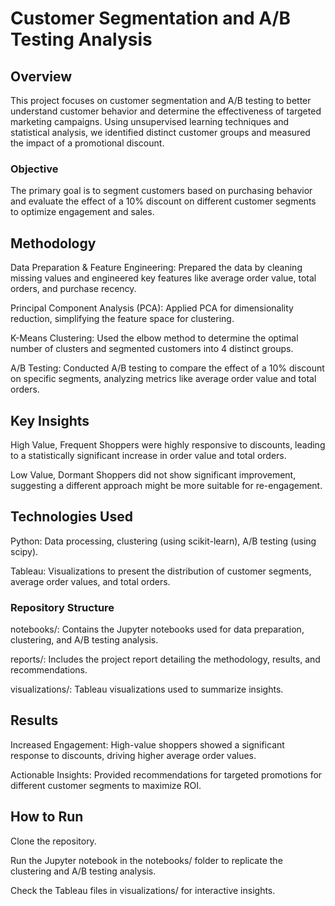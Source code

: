 # Customer Segmentation and A/B Testing Analysis

## Overview

This project focuses on customer segmentation and A/B testing to better understand customer behavior and determine the effectiveness of targeted marketing campaigns. Using unsupervised learning techniques and statistical analysis, we identified distinct customer groups and measured the impact of a promotional discount.

### Objective

The primary goal is to segment customers based on purchasing behavior and evaluate the effect of a 10% discount on different customer segments to optimize engagement and sales.

## Methodology

Data Preparation & Feature Engineering: Prepared the data by cleaning missing values and engineered key features like average order value, total orders, and purchase recency.

Principal Component Analysis (PCA): Applied PCA for dimensionality reduction, simplifying the feature space for clustering.

K-Means Clustering: Used the elbow method to determine the optimal number of clusters and segmented customers into 4 distinct groups.

A/B Testing: Conducted A/B testing to compare the effect of a 10% discount on specific segments, analyzing metrics like average order value and total orders.

## Key Insights

High Value, Frequent Shoppers were highly responsive to discounts, leading to a statistically significant increase in order value and total orders.

Low Value, Dormant Shoppers did not show significant improvement, suggesting a different approach might be more suitable for re-engagement.

## Technologies Used

Python: Data processing, clustering (using scikit-learn), A/B testing (using scipy).

Tableau: Visualizations to present the distribution of customer segments, average order values, and total orders.

### Repository Structure

notebooks/: Contains the Jupyter notebooks used for data preparation, clustering, and A/B testing analysis.

reports/: Includes the project report detailing the methodology, results, and recommendations.

visualizations/: Tableau visualizations used to summarize insights.

## Results

Increased Engagement: High-value shoppers showed a significant response to discounts, driving higher average order values.

Actionable Insights: Provided recommendations for targeted promotions for different customer segments to maximize ROI.

## How to Run

Clone the repository.

Run the Jupyter notebook in the notebooks/ folder to replicate the clustering and A/B testing analysis.

Check the Tableau files in visualizations/ for interactive insights.
